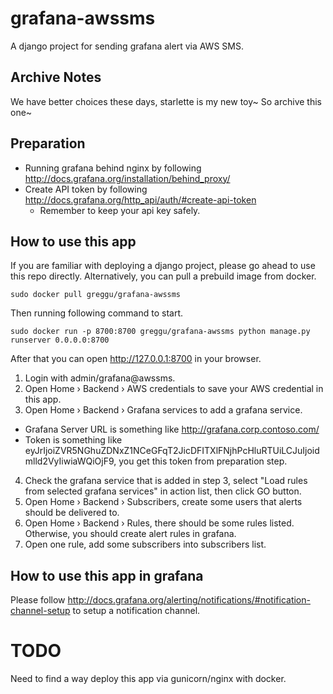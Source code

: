 # grafana-awssms
A django project for sending grafana alert via AWS SMS.

## Archive Notes

We have better choices these days, starlette is my new toy~ So archive this one~

## Preparation

* Running grafana behind nginx by following http://docs.grafana.org/installation/behind_proxy/
* Create API token by following http://docs.grafana.org/http_api/auth/#create-api-token
  * Remember to keep your api key safely.

## How to use this app

If you are familiar with deploying a django project, please go ahead to use this repo directly.
Alternatively, you can pull a prebuild image from docker.
```
sudo docker pull greggu/grafana-awssms
```

Then running following command to start.
```
sudo docker run -p 8700:8700 greggu/grafana-awssms python manage.py runserver 0.0.0.0:8700
```

After that you can open http://127.0.0.1:8700 in your browser.

1. Login with admin/grafana@awssms.
2. Open Home › Backend › AWS credentials to save your AWS credential in this app.
3. Open Home › Backend › Grafana services to add a grafana service.
  * Grafana Server URL is something like http://grafana.corp.contoso.com/
  * Token is something like eyJrIjoiZVR5NGhuZDNxZ1NCeGFqT2JicDFITXlFNjhPcHluRTUiLCJuIjoidmlld2VyIiwiaWQiOjF9, you get this token from preparation step.
4. Check the grafana service that is added in step 3, select "Load rules from selected grafana services" in action list, then click GO button.
5. Open Home › Backend › Subscribers, create some users that alerts should be delivered to.
6. Open Home › Backend › Rules, there should be some rules listed. Otherwise, you should create alert rules in grafana.
7. Open one rule, add some subscribers into subscribers list.

## How to use this app in grafana

Please follow http://docs.grafana.org/alerting/notifications/#notification-channel-setup to setup a notification channel.


# TODO
Need to find a way deploy this app via gunicorn/nginx with docker.
